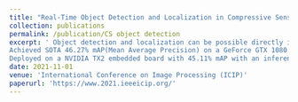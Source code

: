 ```yaml
---
title: "Real-Time Object Detection and Localization in Compressive Sensed Video on Embedded Hardware"
collection: publications
permalink: /publication/CS object detection
excerpt: ' Object detection and localization can be possible directly in the Compressed Domain (easily upto 20x compression).
Achieved SOTA 46.27% mAP(Mean Average Precision) on a GeForce GTX 1080 Ti with an inference time of 23ms.
Deployed on a NVIDIA TX2 embedded board with 45.11% mAP with an inference time of 34ms.'
date: 2021-11-01
venue: 'International Conference on Image Processing (ICIP)'
paperurl: 'https://www.2021.ieeeicip.org/'
---
```

